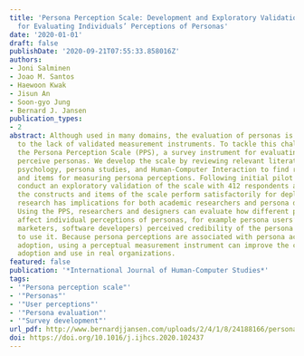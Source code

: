 ```yaml
---
title: 'Persona Perception Scale: Development and Exploratory Validation of an Instrument
  for Evaluating Individuals’ Perceptions of Personas'
date: '2020-01-01'
draft: false
publishDate: '2020-09-21T07:55:33.858016Z'
authors:
- Joni Salminen
- Joao M. Santos
- Haewoon Kwak
- Jisun An
- Soon-gyo Jung
- Bernard J. Jansen
publication_types:
- 2
abstract: Although used in many domains, the evaluation of personas is difficult due
  to the lack of validated measurement instruments. To tackle this challenge, we propose
  the Persona Perception Scale (PPS), a survey instrument for evaluating how individuals
  perceive personas. We develop the scale by reviewing relevant literature from social
  psychology, persona studies, and Human-Computer Interaction to find relevant constructs
  and items for measuring persona perceptions. Following initial pilot testing, we
  conduct an exploratory validation of the scale with 412 respondents and find that
  the constructs and items of the scale perform satisfactorily for deployment. The
  research has implications for both academic researchers and persona developers.
  Using the PPS, researchers and designers can evaluate how different persona designs
  affect individual perceptions of personas, for example persona users’ (e.g., designers,
  marketers, software developers) perceived credibility of the persona and their willingness
  to use it. Because persona perceptions are associated with persona acceptance and
  adoption, using a perceptual measurement instrument can improve the chances of persona
  adoption and use in real organizations.
featured: false
publication: '*International Journal of Human-Computer Studies*'
tags:
- '"Persona perception scale"'
- '"Personas"'
- '"User perceptions"'
- '"Persona evaluation"'
- '"Survey development"'
url_pdf: http://www.bernardjjansen.com/uploads/2/4/1/8/24188166/persona_perceptions_scale.pdf
doi: https://doi.org/10.1016/j.ijhcs.2020.102437
---
```



